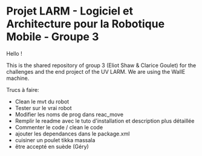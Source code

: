 Projet LARM - Logiciel et Architecture pour la Robotique Mobile - Groupe 3
==================

Hello !

This is the shared repository of group 3 (Eliot Shaw & Clarice Goulet) for the challenges and the end project of the UV LARM.
We are using the WallE machine. 

Trucs à faire:
- Clean le mvt du robot 
- Tester sur le vrai robot
- Modifier les noms de prog dans reac_move
- Remplir le readme avec le tuto d'installation et description plus détaillée
- Commenter le code / clean le code
- ajouter les dependances dans le package.xml
- cuisiner un poulet tikka massala
- être accepté en suède (Géry)